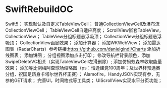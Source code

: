 # SwiftRebuildOC
Swift5：
实现默认及自定义TableViewCell；
普通CollectionViewCell及瀑布流CollectionViewCell；
TableViewCell自适应高度；
ScrollView嵌套TableView，CollectionView；
TableView分组标题悬浮吸顶；
CollectionView分组标题悬浮吸顶；
CollectionView画廊效果；
添加计算器；
添加WKWebView；
添加雷达图表（RadarCharts）参考链接:https://github.com/danielgindi/Charts
添加折线图表；
添加饼图；
分组视图添加点击打印；
修改导航栏背景颜色，添加SwipeDeleteVC相关（实现TableViewCell左滑删除）;
添加仿蚂蚁森林收取能量效果；
添加等比例梅阿查球场缩略图（ps：恰逢建党100周年；及世界杯预选赛分组，祝国足跻身卡塔尔世界杯正赛）；
Alamofire，HandyJSON实现有参，无参的GET请求；
完善UI，时间格式等工具类；
UIScrollView实现水平分页功能；

